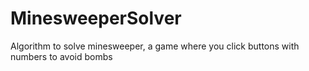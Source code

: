 # MinesweeperSolver
Algorithm to solve minesweeper, a game where you click buttons with numbers to avoid bombs
